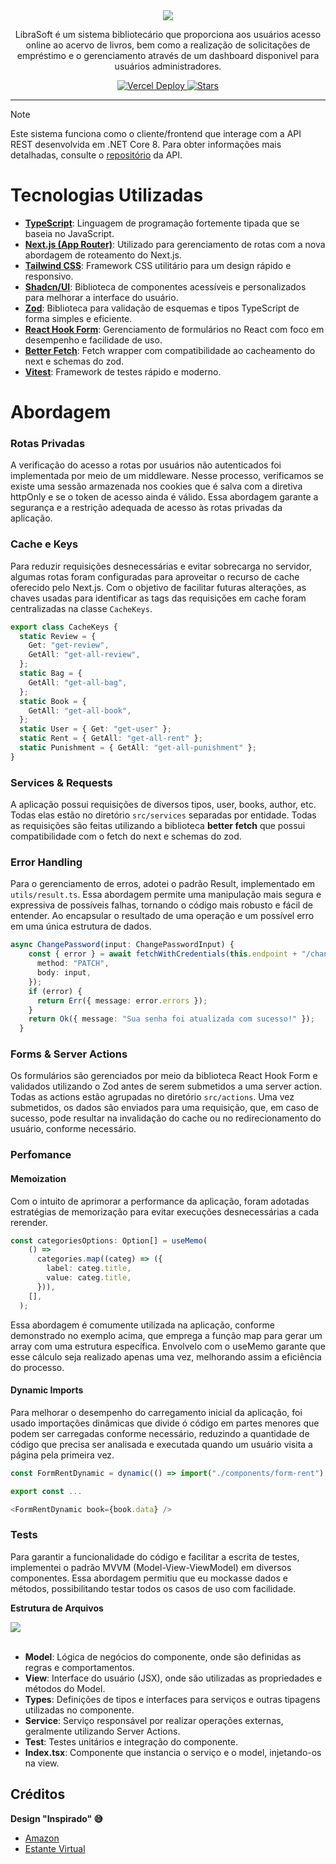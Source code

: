 <div align="center">
  <img src="https://github.com/user-attachments/assets/c739a20e-f0e4-4eb3-9123-094497fff1b7" />
	<p>LibraSoft é um sistema bibliotecário que proporciona aos usuários acesso online ao acervo de livros, bem como a realização de solicitações de empréstimo e o gerenciamento através de um dashboard disponivel para usuários administradores.</p>
    <a href="https://librasoft.vercel.app/?pageNumber=1" target="_blank">
	    <img src="https://deploy-badge.vercel.app/vercel/librasoft" alt="Vercel Deploy"/>
	</a>
	<a href="https://github.com/tarcisioandrade/librasoft-client/stargazers" target="_blank">
	    <img src="https://img.shields.io/github/stars/tarcisioandrade/librasoft-client?logo=github&label=Stars" alt="Stars"/>
	</a>
</div>
<hr/>

> [!NOTE]
> Este sistema funciona como o cliente/frontend que interage com a API REST desenvolvida em .NET Core 8. Para obter informações mais detalhadas, consulte o [repositório](https://github.com/tarcisioandrade/LibraSoft) da API.

# Tecnologias Utilizadas

- **[TypeScript](https://www.typescriptlang.org/)**: Linguagem de programação fortemente tipada que se baseia no JavaScript.
- [**Next.js (App Router)**](https://nextjs.org/): Utilizado para gerenciamento de rotas com a nova abordagem de roteamento do Next.js.
- **[Tailwind CSS](https://tailwindcss.com/)**: Framework CSS utilitário para um design rápido e responsivo.
- **[Shadcn/UI](https://ui.shadcn.com)**: Biblioteca de componentes acessíveis e personalizados para melhorar a interface do usuário.
- **[Zod](https://zod.dev/)**: Biblioteca para validação de esquemas e tipos TypeScript de forma simples e eficiente.
- **[React Hook Form](https://react-hook-form.com/)**: Gerenciamento de formulários no React com foco em desempenho e facilidade de uso.
- [**Better Fetch**](https://better-fetch.vercel.app/):  Fetch wrapper com compatibilidade ao cacheamento do next e schemas do zod.
- **[Vitest](https://vitest.dev/)**: Framework de testes rápido e moderno.


# Abordagem

### Rotas Privadas

A verificação do acesso a rotas por usuários não autenticados foi implementada por meio de um middleware. Nesse processo, verificamos se existe uma sessão armazenada nos cookies que é salva com a diretiva httpOnly e se o token de acesso ainda é válido. Essa abordagem garante a segurança e a restrição adequada de acesso às rotas privadas da aplicação.

### Cache e Keys

Para reduzir requisições desnecessárias e evitar sobrecarga no servidor, algumas rotas foram configuradas para aproveitar o recurso de cache oferecido pelo Next.js. Com o objetivo de facilitar futuras alterações, as chaves usadas para identificar as tags das requisições em cache foram centralizadas na classe `CacheKeys`.

```ts
export class CacheKeys {
  static Review = {
    Get: "get-review",
    GetAll: "get-all-review",
  };
  static Bag = {
    GetAll: "get-all-bag",
  };
  static Book = {
    GetAll: "get-all-book",
  };
  static User = { Get: "get-user" };
  static Rent = { GetAll: "get-all-rent" };
  static Punishment = { GetAll: "get-all-punishment" };
}
```

### Services & Requests

A aplicação possui requisições de diversos tipos, user, books, author, etc. Todas elas estão no diretório `src/services` separadas por entidade. Todas as requisições são feitas utilizando a biblioteca **better fetch** que possui compatibilidade com o fetch do next e schemas do zod.

### Error Handling

Para o gerenciamento de erros, adotei o padrão Result, implementado em `utils/result.ts`. Essa abordagem permite uma manipulação mais segura e expressiva de possíveis falhas, tornando o código mais robusto e fácil de entender. Ao encapsular o resultado de uma operação e um possível erro em uma única estrutura de dados.

```ts
async ChangePassword(input: ChangePasswordInput) {
    const { error } = await fetchWithCredentials(this.endpoint + "/change-password", {
      method: "PATCH",
      body: input,
    });
    if (error) {
      return Err({ message: error.errors });
    }
    return Ok({ message: "Sua senha foi atualizada com sucesso!" });
  }
```

### Forms & Server Actions

Os formulários são gerenciados por meio da biblioteca React Hook Form e validados utilizando o Zod antes de serem submetidos a uma server action. Todas as actions estão agrupadas no diretório `src/actions`. Uma vez submetidos, os dados são enviados para uma requisição, que, em caso de sucesso, pode resultar na invalidação do cache ou no redirecionamento do usuário, conforme necessário.

### Perfomance

#### Memoization

Com o intuito de aprimorar a performance da aplicação, foram adotadas estratégias de memorização para evitar execuções desnecessárias a cada rerender.

```ts
const categoriesOptions: Option[] = useMemo(
    () =>
      categories.map((categ) => ({
        label: categ.title,
        value: categ.title,
      })),
    [],
  );
```

Essa abordagem é comumente utilizada na aplicação, conforme demonstrado no exemplo acima, que emprega a função map para gerar um array com uma estrutura específica. Envolvelo com o useMemo garante que esse cálculo seja realizado apenas uma vez, melhorando assim a eficiência do processo.

#### Dynamic Imports

Para melhorar o desempenho do carregamento inicial da aplicação, foi usado importações dinâmicas que divide ó código em partes menores que podem ser carregadas conforme necessário, reduzindo a quantidade de código que precisa ser analisada e executada quando um usuário visita a página pela primeira vez.

```ts
const FormRentDynamic = dynamic(() => import("./components/form-rent").then((mod) => ({ default: mod.default })));

export const ...

<FormRentDynamic book={book.data} />
```

### Tests

Para garantir a funcionalidade do código e facilitar a escrita de testes, implementei o padrão MVVM (Model-View-ViewModel) em diversos componentes. Essa abordagem permitiu que eu mockasse dados e métodos, possibilitando testar todos os casos de uso com facilidade.

**Estrutura de Arquivos**
<div><img src="https://github.com/user-attachments/assets/227b4b16-5225-4746-ad6c-af3f07d783ee" /></div>
<br/>
	
- **Model**: Lógica de negócios do componente, onde são definidas as regras e comportamentos.
- **View**: Interface do usuário (JSX), onde são utilizadas as propriedades e métodos do Model.
- **Types**: Definições de tipos e interfaces para serviços e outras tipagens utilizadas no componente.
- **Service**: Serviço responsável por realizar operações externas, geralmente utilizando Server Actions.
- **Test**: Testes unitários e integração do componente.
- **Index.tsx**: Componente que instancia o serviço e o model, injetando-os na view.

## Créditos

**Design "Inspirado" 😅**

- [Amazon](https://www.amazon.com.br/) 
- [Estante Virtual](https://www.estantevirtual.com.br/)
